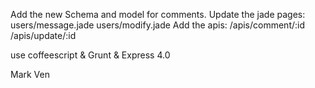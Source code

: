 Add the new Schema and model for comments.
Update the jade pages:
	users/message.jade
	users/modify.jade
Add the apis:
	/apis/comment/:id
	/apis/update/:id

use coffeescript & Grunt & Express 4.0

Mark Ven

